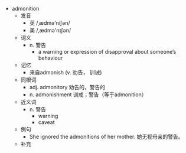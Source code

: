 - admonition
  - 发音
    - 英 /ˌædmə'niʃən/
    - 美 /,ædmə'nɪʃən/
  - 词义
    - n. 警告
      - a warning or expression of disapproval about someone’s behaviour
  - 记忆
    - 来自admonish (v. 劝告， 训诫)
  - 同根词
    - adj. admonitory 劝告的，警告的
    - n. admonishment 训戒；警告（等于admonition）
  - 近义词
    - n. 警告
      - warning
      - caveat
  - 例句
    - She ignored the admonitions of her mother. 她无视母亲的警告。
  - 补充